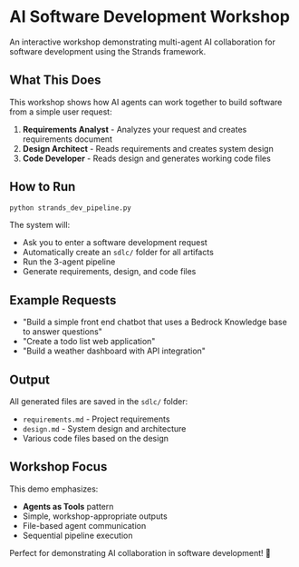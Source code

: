 # AI Software Development Workshop

An interactive workshop demonstrating multi-agent AI collaboration for software development using the Strands framework.

## What This Does

This workshop shows how AI agents can work together to build software from a simple user request:

1. **Requirements Analyst** - Analyzes your request and creates requirements document
2. **Design Architect** - Reads requirements and creates system design 
3. **Code Developer** - Reads design and generates working code files

## How to Run

```bash
python strands_dev_pipeline.py
```

The system will:
- Ask you to enter a software development request
- Automatically create an `sdlc/` folder for all artifacts
- Run the 3-agent pipeline
- Generate requirements, design, and code files

## Example Requests

- "Build a simple front end chatbot that uses a Bedrock Knowledge base to answer questions"
- "Create a todo list web application"
- "Build a weather dashboard with API integration"

## Output

All generated files are saved in the `sdlc/` folder:
- `requirements.md` - Project requirements
- `design.md` - System design and architecture  
- Various code files based on the design

## Workshop Focus

This demo emphasizes:
- **Agents as Tools** pattern
- Simple, workshop-appropriate outputs
- File-based agent communication
- Sequential pipeline execution

Perfect for demonstrating AI collaboration in software development! 🚀